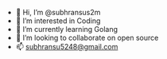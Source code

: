 - 👋 Hi, I’m @subhransus2m
- 👀 I’m interested in Coding
- 🌱 I’m currently learning Golang
- 💞️ I’m looking to collaborate on open source
- 📫 subhransu5248@gmail.com

<!---
subhransus2m/subhransus2m is a ✨ special ✨ repository because its `README.md` (this file) appears on your GitHub profile.
You can click the Preview link to take a look at your changes.
--->
